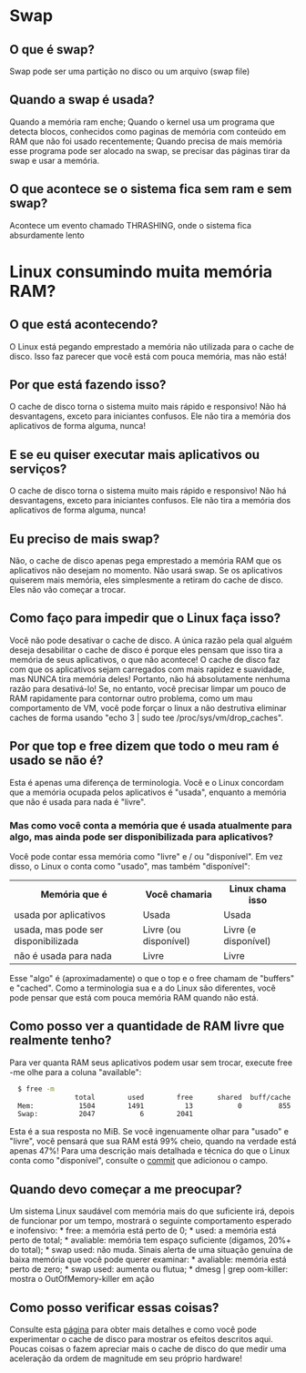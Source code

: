 # Swap

## O que é swap?
Swap pode ser uma partição no disco ou um arquivo (swap file)

## Quando a swap é usada?
  Quando a memória ram enche;
  Quando o kernel usa um programa que detecta blocos, conhecidos como paginas de memória com conteúdo em RAM que não foi usado recentemente;
  Quando precisa de mais memória esse programa pode ser alocado na swap, se precisar das páginas tirar da swap e usar a memória.



## O que acontece se o sistema fica sem ram e sem swap?
  Acontece um evento chamado THRASHING, onde o sistema fica absurdamente lento


# Linux consumindo muita memória RAM?

## O que está acontecendo?
  O Linux está pegando emprestado a memória não utilizada para o cache de disco. Isso faz parecer que você está com pouca memória, mas não está!

## Por que está fazendo isso?
  O cache de disco torna o sistema muito mais rápido e responsivo! Não há desvantagens, exceto para iniciantes confusos. Ele não tira a memória dos aplicativos de forma alguma, nunca!

## E se eu quiser executar mais aplicativos ou serviços?
  O cache de disco torna o sistema muito mais rápido e responsivo! Não há desvantagens, exceto para iniciantes confusos. Ele não tira a memória dos aplicativos de forma alguma, nunca!

## Eu preciso de mais swap?
  Não, o cache de disco apenas pega emprestado a memória RAM que os aplicativos não desejam no momento. Não usará swap. Se os aplicativos quiserem mais memória, eles simplesmente a retiram do cache de disco. Eles não vão começar a trocar.

## Como faço para impedir que o Linux faça isso?
  Você não pode desativar o cache de disco. A única razão pela qual alguém deseja desabilitar o cache de disco é porque eles pensam que isso tira a memória de seus aplicativos, o que não acontece! O cache de disco faz com que os aplicativos sejam carregados com mais rapidez e suavidade, mas NUNCA tira memória deles! Portanto, não há absolutamente nenhuma razão para desativá-lo!
  Se, no entanto, você precisar limpar um pouco de RAM rapidamente para contornar outro problema, como um mau comportamento de VM, você pode forçar o linux a não destrutiva eliminar caches de forma usando "echo 3 | sudo tee /proc/sys/vm/drop_caches".

## Por que top e free dizem que todo o meu ram é usado se não é?
  Esta é apenas uma diferença de terminologia. Você e o Linux concordam que a memória ocupada pelos aplicativos é "usada", enquanto a memória que não é usada para nada é   "livre".
  ### Mas como você conta a memória que é usada atualmente para algo, mas ainda pode ser disponibilizada para aplicativos?
   Você pode contar essa memória como "livre" e / ou "disponível". Em vez disso, o Linux o conta como "usado", mas também "disponível":
    <table style="width:100%">
      <tr>
        <th>Memória que é</th>
        <th>Você chamaria</th> 
        <th>Linux chama isso</th>
      </tr>
      <tr>
        <td>usada por aplicativos</td>
        <td>Usada</td>
        <td>Usada</td>
      </tr>
      <tr>
        <td>usada, mas pode ser disponibilizada</td>
        <td>Livre (ou disponível)</td>
        <td>Livre (e disponível)</td>
      </tr>
      <tr>
        <td>não é usada para nada</td>
        <td>Livre</td>
        <td>Livre</td>
      </tr>
    </table>

   Esse "algo" é (aproximadamente) o que o top e o free chamam de "buffers" e "cached". Como a terminologia sua e a do Linux são diferentes, você pode pensar que está com pouca memória RAM quando não está.

## Como posso ver a quantidade de RAM livre que realmente tenho?
  Para ver quanta RAM seus aplicativos podem usar sem trocar, execute free -me olhe para a coluna "available":
  ```bash
    $ free -m
                  total        used        free      shared  buff/cache   available
    Mem:           1504        1491          13           0         855      792
    Swap:          2047           6        2041
  ```

  Esta é a sua resposta no MiB. Se você ingenuamente olhar para "usado" e "livre", você pensará que sua RAM está 99% cheio, quando na verdade está apenas 47%!
  Para uma descrição mais detalhada e técnica do que o Linux conta como "disponível", consulte o [commit](https://git.kernel.org/pub/scm/linux/kernel/git/torvalds/linux.git/commit/?id=34e431b0ae398fc54ea69ff85ec700722c9da773) que adicionou o campo.

## Quando devo começar a me preocupar?
  Um sistema Linux saudável com memória mais do que suficiente irá, depois de funcionar por um tempo, mostrará o seguinte comportamento esperado e inofensivo:
    * free: a memória está perto de 0;
    * used: a memória está perto de total;
    * avaliable: memória tem espaço suficiente (digamos, 20%+ do total);
    * swap used: não muda.
  Sinais alerta de uma situação genuína de baixa memória que você pode querer examinar:
    * avaliable: memória está perto de zero;
    * swap used: aumenta ou flutua;
    * dmesg | grep oom-killer: mostra o OutOfMemory-killer em ação

## Como posso verificar essas coisas?
  Consulte esta [página](https://www.linuxatemyram.com/play.html) para obter mais detalhes e como você pode experimentar o cache de disco para mostrar os efeitos descritos aqui. Poucas coisas o fazem apreciar mais o cache de disco do que medir uma aceleração da ordem de magnitude em seu próprio hardware!
